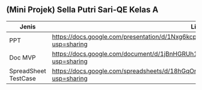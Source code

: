 <h2>(Mini Projek) Sella Putri Sari-QE Kelas A</h2>

| Jenis | Link |
| --- | --- |
| PPT | https://docs.google.com/presentation/d/1Nxg6kcpZ0bjNOgNh9GiJ9L6lfOGDGOMhhwrrh4Uvlxs/edit?usp=sharing |
| Doc MVP | https://docs.google.com/document/d/1jBnHGRUh1J4_zXjFloJ3aLoqPW-TZkdO1fcDPWVsops/edit?usp=sharing |
| SpreadSheet TestCase | https://docs.google.com/spreadsheets/d/18hGqOrb6IFNtZfyoTjE4Sq3TmCLuidTlFN90QRKkUrU/edit?usp=sharing |
